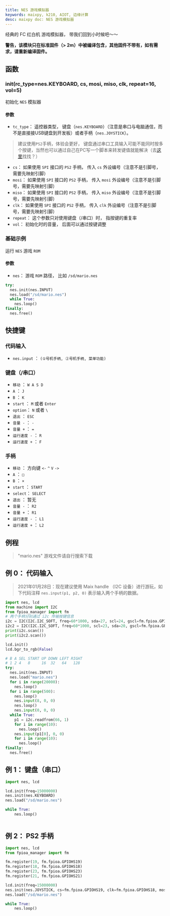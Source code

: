 ```yaml
---
title: NES 游戏模拟器
keywords: maixpy, k210, AIOT, 边缘计算
desc: maixpy doc: NES 游戏模拟器
---
```



经典的 FC 红白机 游戏模拟器， 带我们回到小时候吧～～

**警告，该模块只在标准固件（> 2m）中被编译包含，其他固件不带有，如有需求，请重新编译固件。**

## 函数

### init(rc_type=nes.KEYBOARD, cs, mosi, miso, clk, repeat=16, vol=5)

初始化 `NES` 模拟器

#### 参数

* `tc_type`： 遥控器类型， 键盘（`nes.KEYBOARD`）（注意是串口与电脑通信，而不是直接接USB键盘到开发板）或者手柄（`nes.JOYSTICK`）。 
> 建议使用`PS2`手柄，体验会更好， 键盘通过串口工具输入可能不能同时按多个按键，当然也可以通过自己在PC写一个脚本来转发键值就能解决（去[这里](https://github.com/sipeed/MaixPy_scripts/tree/master/multimedia/nes)找找？）

* `cs`： 如果使用 `SPI` 接口的 `PS2` 手柄， 传入 `cs` 外设编号（注意不是引脚号，需要先映射引脚）
* `mosi`： 如果使用 `SPI` 接口的 `PS2` 手柄， 传入 `mosi` 外设编号（注意不是引脚号，需要先映射引脚）
* `miso`： 如果使用 `SPI` 接口的 `PS2` 手柄， 传入 `miso` 外设编号（注意不是引脚号，需要先映射引脚）
* `clk`： 如果使用 `SPI` 接口的 `PS2` 手柄， 传入 `clk` 外设编号（注意不是引脚号，需要先映射引脚）
* `repeat`： 这个参数只对使用键盘（/串口）时， 指按键的重复率
* `vol`： 初始化时的音量， 后面可以通过按键调整

### 基础示例

运行 `NES` 游戏 `ROM`

#### 参数

* `nes`： 游戏 `ROM` 路径， 比如 `/sd/mario.nes`

```python
try:
  nes.init(nes.INPUT)
  nes.load("/sd/mario.nes")
  while True:
    nes.loop()
finally:
  nes.free()
```

## 快捷键


### 代码输入

* `nes.input` ： `(①号机手柄, ②号机手柄, 菜单功能)`

### 键盘（/串口）

* `移动` ： `W A S D`
* `A` ： `J`
* `B` ： `K`
* `start` ： `M` 或者 `Enter`
* `option`： `N` 或者 `\`
* `退出` ： `ESC`
* `音量 -` ： `-`
* `音量 +` ： `=`
* `运行速度 -` ： `R`
* `运行速度 +` ： `F`

### 手柄

* `移动` ： 方向键 `<-` `^` `V` `->`
* `A` ： `□`
* `B` ： `×`
* `start` ： `START`
* `select`： `SELECT`
* `退出` ： 暂无
* `音量 -` ： `R2`
* `音量 +` ： `R1`
* `运行速度 -` ： `L1`
* `运行速度 +` ： `L2`

## 例程

> "mario.nes" 游戏文件请自行搜索下载

## 例 0： 代码输入

> 2021年01月28日：现在建议使用 Maix handle （I2C 设备）进行游玩，如下代码注释 `nes.input(p1, p2, 0)` 表示输入两个手柄的数据。

```python
import nes, lcd
from machine import I2C
from fpioa_manager import fm
# 两个手柄分别通过 i2c 传输按键信息
i2c = I2C(I2C.I2C_SOFT, freq=60*1000, sda=27, scl=24, gscl=fm.fpioa.GPIOHS7,gsda=fm.fpioa.GPIOHS8)
i2c2 = I2C(I2C.I2C_SOFT, freq=60*1000, scl=23, sda=20, gscl=fm.fpioa.GPIOHS9,gsda=fm.fpioa.GPIOHS10) # software i2c
print(i2c.scan())
print(i2c2.scan())

lcd.init()
lcd.bgr_to_rgb(False)

# B A SEL START UP DOWN LEFT RIGHT
# 1 2 4   8     16  32   64   128
try:
  nes.init(nes.INPUT)
  nes.load("mario.nes")
  for i in range(20000):
    nes.loop()
  for i in range(500):
    nes.loop()
    nes.input(8, 0, 0)
    nes.loop()
    nes.input(0, 0, 0)
  while True:
    p1 = i2c.readfrom(66, 1)
    for i in range(10):
      nes.loop()
    nes.input(p1[0], 0, 0)
    for i in range(10):
      nes.loop()
finally:
  nes.free()
```

## 例 1： 键盘（串口）

```python
import nes, lcd

lcd.init(freq=15000000)
nes.init(nes.KEYBOARD)
nes.load("/sd/mario.nes")

while True:
    nes.loop()
    
```

## 例 2： PS2 手柄

```python
import nes, lcd
from fpioa_manager import fm

fm.register(19, fm.fpioa.GPIOHS19)
fm.register(18, fm.fpioa.GPIOHS18)
fm.register(23, fm.fpioa.GPIOHS23)
fm.register(21, fm.fpioa.GPIOHS21)

lcd.init(freq=15000000)
nes.init(nes.JOYSTICK, cs=fm.fpioa.GPIOHS19, clk=fm.fpioa.GPIOHS18, mosi=fm.fpioa.GPIOHS23, miso=fm.fpioa.GPIOHS21)
nes.load("/sd/mario.nes")

while True:
    nes.loop()

```




